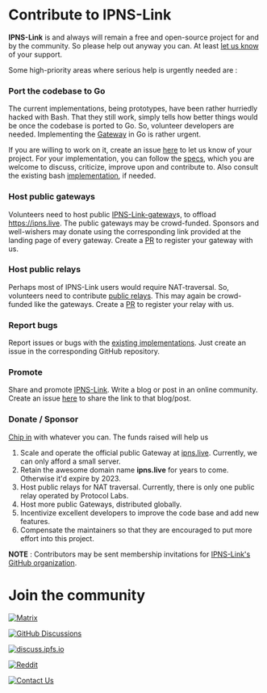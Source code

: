 # Contribute to IPNS-Link

**IPNS-Link** is and always will remain a free and open-source project for and by the community. So please help out anyway you can. At least [let us know](mailto:contact@ipns.live) of your support.

Some high-priority areas where serious help is urgently needed are :

### Port the codebase to Go

The current implementations, being prototypes, have been rather hurriedly hacked with Bash. That they still work, simply tells how better things would be once the codebase is ported to Go. So, volunteer developers are needed. Implementing the [Gateway](https://github.com/ipns-link/ipns-link-gateway) in Go is rather urgent.

If you are willing to work on it, create an issue [here](https://github.com/ipns-link/contribute/issues) to let us know of your project. For your implementation, you can follow the [specs](https://github.com/ipns-link/specs/blob/main/specs.md), which you are welcome to discuss, criticize, improve upon and contribute to. Also consult the existing bash [implementation](https://github.com/ipns-link/ipns-link-gateway), if needed.

### Host public gateways

Volunteers need to host public [IPNS-Link-gateway](https://github.com/ipns-link/ipns-link-gateway)s, to offload https://ipns.live. The public gateways may be crowd-funded. Sponsors and well-wishers may donate using the corresponding link provided at the landing page of every gateway. Create a [PR](https://github.com/ipns-link/gateway-registry/pulls) to register your gateway with us.

### Host public relays

Perhaps most of IPNS-Link users would require NAT-traversal. So, volunteers need to contribute [public relays](https://github.com/ipfs/go-ipfs/blob/master/docs/experimental-features.md#how-to-enable-8). This may again be crowd-funded like the gateways. Create a [PR](https://github.com/ipns-link/gateway-registry/pulls) to register your relay with us.

### Report bugs

Report issues or bugs with the [existing implementations](https://github.com/ipns-link/specs/blob/main/specs.md#implementations). Just create an issue in the corresponding GitHub repository.

### Promote

Share and promote [IPNS-Link](https://github.com/ipns-link/specs). Write a blog or post in an online community. Create an issue [here](https://github.com/ipns-link/contribute/discussions) to share the link to that blog/post.

### Donate / Sponsor

[Chip in](/donate.md) with whatever you can. The funds raised will help us

1. Scale and operate the official public Gateway at [ipns.live](https://www.ipns.live). Currently, we can only afford a small server.
2. Retain the awesome domain name **ipns.live** for years to come. Otherwise it'd expire by 2023.
3. Host public relays for NAT traversal. Currently, there is only one public relay operated by Protocol Labs.
4. Host more public Gateways, distributed globally.
5. Incentivize excellent developers to improve the code base and add new features.
6. Compensate the maintainers so that they are encouraged to put more effort into this project.

**NOTE** : Contributors may be sent membership invitations for [IPNS-Link's GitHub organization](https://github.com/ipns-link).

# Join the community

[![Matrix](https://img.shields.io/badge/Matrix-IPNS--Link-orange)](https://matrix.to/#/#ipns-link:matrix.org) 

[![GitHub Discussions](https://img.shields.io/badge/Github-Discussions-green)](https://github.com/ipns-link/contribute/discussions) 

[![discuss.ipfs.io](https://img.shields.io/badge/Forum-discuss.ipfs.io-pink)](https://discuss.ipfs.io/t/ipns-link-address-expose-dynamic-websites-using-ipns-and-access-them-using-any-gateway/12597) 

[![Reddit](https://img.shields.io/badge/Reddit-r%2Fipns__link-cyan)](https://www.reddit.com/r/ipns_link/) 

[![Contact Us](https://img.shields.io/badge/Email-contact%40ipns.live-blue)](mailto:contact@ipns.live) 

